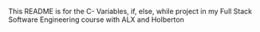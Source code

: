 This README is for the C- Variables, if, else, while project in my Full Stack Software Engineering course with ALX and Holberton
